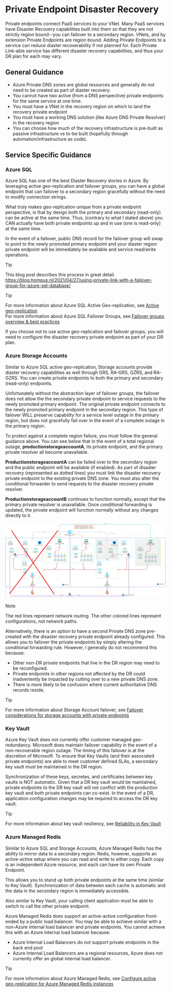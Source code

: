 # Private Endpoint Disaster Recovery

Private endpoints connect PaaS services to your VNet. Many PaaS services have Disaster Recovery capabilities built into them so that they are not strictly region bound--you can failover to a secondary region. VNets, and by extension Private Endpoints are region bound. Adding Private Endpoints to a service can reduce diaster recoverability if not planned for. Each Private Link-able service has different disaster recovery capabilities, and thus your DR plan for each may vary.

## General Guidance

- Azure Private DNS zones are global resources and generally do not need to be created as part of diaster recovery.
- You cannot have two active (from a DNS perspective) private endpoints for the same service at one time.
- You must have a VNet in the recovery region on which to land the recovery private endpoint
- You must have a working DNS solution (like Azure DNS Private Resolver) in the recovery region
- You can choose how much of the recovery infrastructure is pre-built as passive infrastructure vs to-be built (hopefully through automation/infrastructure as code).

## Service Specific Guidance

### Azure SQL

Azure SQL has one of the best Diaster Recovery stories in Azure. By leveraging active geo-replication and failover groups, you can have a global endpoint that can failover to a secondary region gracefully without the need to modify connection strings.

What truly makes geo-replication unique from a private endpoint perspective, is that by design both the primary and secondary (read-only) can be active at the same time. Thus, (contrary to what I stated above) you CAN actually have both private endpoints up and in use (one is read-only) at the same time.

In the event of a failover, public DNS record for the failover group will swap to point to the newly promoted primary endpoint and your diaster region private endpoint will be immediately be available and service read/write operations.

>[!TIP]
> This blog post describes this process in great detail. https://blog.hompus.nl/2021/04/27/using-private-link-with-a-failover-group-for-azure-sql-database/

>[!TIP]
>For more information about Azure SQL Active Geo-replication, see [Active geo-replication](https://learn.microsoft.com/en-us/azure/azure-sql/database/active-geo-replication-overview?view=azuresql&tabs=tsql)  
>For more information about Azure SQL Failover Groups, see [Failover groups overview & best practices](https://learn.microsoft.com/en-us/azure/azure-sql/database/failover-group-sql-db?view=azuresql)

If you choose not to use active geo-replication and failover groups, you will need to configure the disaster recovery private endpoint as part of your DR plan.

### Azure Storage Accounts

Similar to Azure SQL active geo-replication, Storage accounts provide diaster recovery capabilities as well through GRS, RA-GRS, GZRS, and RA-GZRS. You can create private endpoints to both the primary and secondary (read-only) endpoints.

Unfortunately without the abstraction layer of failover groups, the failover does not allow the the secondary private endpoint to service requests to the newly promoted primary endpoint. The original private endpoint connects to the newly promoted primary endpoint in the secondary region. This type of failover WILL preserve capability for a service level outage in the primary region, but does not gracefully fail over in the event of a complete outage in the primary region.

To protect against a complete region failure, you must follow the general guidance above. You can see below that in the event of a total regional outage, **productionstorageaccountA**, its private endpoint, and the primary private resolver all become unavailable.

**ProductionstorageaccountA** can be failed over to the secondary region and the public endpoint will be available (if enabled). As part of disaster recovery (represented as dotted lines) you must link the disaster recovery private endpoint to the existing private DNS zone. You must also alter the conditional forwarder to send requests to the disaster recovery private resolver. 

**ProductionstorageaccountB** continues to function normally, except that the primary private resolver is unavailable. Once conditional forwarding is updated, the private endpoint will function normally without any changes directly to it.

![Private Endpoint DR](./images/private-endpoint-dr.png)

>[!NOTE]
> The red lines represent network routing. The other colored lines represent configurations, not network paths.

Alternatively, there is an option to have a second Private DNS zone pre-created with the disaster recovery private endpoint already configured. This allows you to failover the private endpoints by simply altering the conditional forwarding rule. However, I generally do not recommend this because:
- Other non-DR private endpoints that live in the DR region may need to be reconfigured.
- Private endpoints in other regions not affected by the DR could inadvertently be impacted by cutting over to a new private DNS zone.
- There is more likely to be confusion where current authoritative DNS records reside.

>[!TIP]
>For more information about Storage Account failover, see [Failover considerations for storage accounts with private endpoints](https://learn.microsoft.com/en-us/azure/storage/common/storage-failover-private-endpoints)

### Key Vault

Azure Key Vault does not currently offer customer managed geo-redundancy. Microsoft does maintain failover capability in the event of a non-recoverable region outage. The timing of this failover is at the discretion of Microsoft. To ensure that Key Vaults (and their associated private endpoints) are able to meet customer defined SLAs, a secondary key vault must be maintained in the DR region.

Synchronization of these keys, secretes, and certificates between key vaults is NOT automatic. Given that a DR key vault would be maintained, private endpoints to the DR key vault will not conflict with the production key vault and both private endpoints can co-exist. In the event of a DR, application configuration changes may be required to access the DR key vault.

>[!TIP]
>For more information about key vault resiliency, see [Reliability in Key Vault](https://learn.microsoft.com/en-us/azure/reliability/reliability-key-vault)

### Azure Managed Redis

Similar to Azure SQL and Storage Accounts, Azure Managed Redis has the ability to mirror data to a secondary region. Redis, however, supports an active-active setup where you can read and write to either copy. Each copy is an independent Azure resource, and each can have its own Private Endpoint.

This allows you to stand up both private endpoints at the same time (similar to Key Vault). Synchronization of data between each cache is automatic and the data in the secondary region is immediately accessible.

Also similar to Key Vault, your calling client application must be able to switch to call the other private endpoint.

Azure Managed Redis does support an active-active configuration front-ended by a public load balancer. You may be able to achieve similar with a non-Azure internal load balancer and private endpoints. You cannot achieve this with an Azure internal load balancer because:
- Azure Internal Load Balancers do not support private endpoints in the back end pool
- Azure Internal Load Balancers are a regional resources, Azure does not currently offer an global internal load balancer.

>[!TIP]
>For more information about Azure Managed Redis, see [Configure active geo-replication for Azure Managed Redis instances](https://learn.microsoft.com/en-us/azure/redis/how-to-active-geo-replication)